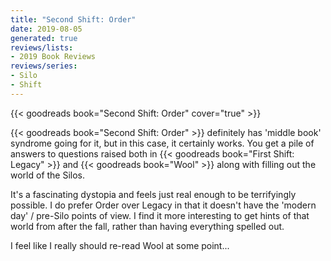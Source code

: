 ```yaml
---
title: "Second Shift: Order"
date: 2019-08-05
generated: true
reviews/lists:
- 2019 Book Reviews
reviews/series:
- Silo
- Shift
---
```

{{< goodreads book="Second Shift: Order" cover="true" >}}

{{< goodreads book="Second Shift: Order" >}} definitely has 'middle book' syndrome going for it, but in this case, it certainly works. You get a pile of answers to questions raised both in {{< goodreads book="First Shift: Legacy" >}} and {{< goodreads book="Wool" >}} along with filling out the world of the Silos.  

It's a fascinating dystopia and feels just real enough to be terrifyingly possible. I do prefer Order over Legacy in that it doesn't have the 'modern day' / pre-Silo points of view. I find it more interesting to get hints of that world from after the fall, rather than having everything spelled out.  

<!--more-->

I feel like I really should re-read Wool at some point...


